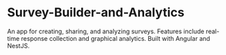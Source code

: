 # Survey-Builder-and-Analytics
An app for creating, sharing, and analyzing surveys. Features include real-time response collection and graphical analytics. Built with Angular and NestJS.
